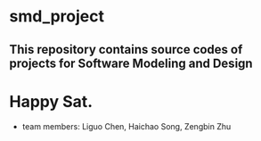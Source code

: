 # smd_project
## This repository contains source codes of projects for Software Modeling and Design
# Happy Sat.
- team members: Liguo Chen, Haichao Song, Zengbin Zhu

